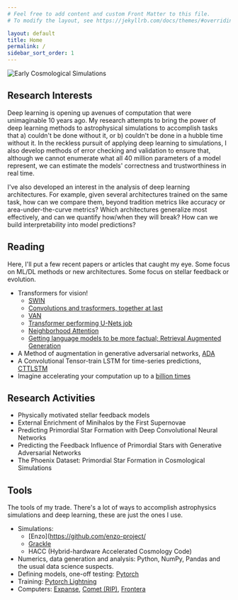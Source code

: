 ```yaml
---
# Feel free to add content and custom Front Matter to this file.
# To modify the layout, see https://jekyllrb.com/docs/themes/#overriding-theme-defaults

layout: default
title: Home
permalink: /
sidebar_sort_order: 1
---
```

![Early Cosmological Simulations](/assets/img/galgif.gif)
## Research Interests
Deep learning is opening up avenues of computation that were unimaginable 10 years ago.  My research attempts to bring the power of deep learning methods to astrophysical simulations to accomplish tasks that a) couldn't be done without it, or b) couldn't be done in a hubble time without it. In the reckless pursuit of applying deep learning to simulations, I also develop methods of error checking and validation to ensure that, although we cannot enumerate what all 40 million parameters of a model represent, we can estimate the models' correctness and trustworthiness in real time.  

I've also developed an interest in the analysis of deep learning architectures.  For example, given several architectures trained on the same task, how can we compare them, beyond tradition metrics like accuracy or area-under-the-curve metrics?  Which architectures generalize most effectively, and can we quantify how/when they will break?  How can we build interpretability into model predictions?  

## Reading
Here, I'll put a few recent papers or articles that caught my eye.  Some focus on ML/DL methods or new architectures.  Some focus on stellar feedback or evolution.

* Transformers for vision! 
  * [SWIN](https://arxiv.org/pdf/2111.09883.pdf)
  * [Convolutions and trasformers, together at last](https://arxiv.org/pdf/2103.15808.pdf)
  * [VAN](https://arxiv.org/pdf/2202.09741.pdf)
  * [Transformer performing U-Nets job](https://arxiv.org/pdf/2112.01527.pdf)
  * [Neighborhood Attention](https://arxiv.org/pdf/2204.07143.pdf)
  * [Getting language models to be more factual; Retrieval Augmented Generation](https://arxiv.org/pdf/2005.11401.pdf)
* A Method of augmentation in generative adversarial networks, [ADA](https://nvlabs-fi-cdn.nvidia.com/stylegan2-ada/ada-paper.pdf)
* A Convolutional Tensor-train LSTM for time-series predictions, [CTTLSTM](https://sites.google.com/nvidia.com/conv-tt-lstm)
* Imagine accelerating your computation up to a [billion times](https://developer.nvidia.com/blog/using-ai-based-emulators-to-speed-up-simulations-by-billions-of-times/)


## Research Activities
* Physically motivated stellar feedback models
* External Enrichment of Minihalos by the First Supernovae
* Predicting Primordial Star Formation with Deep Convolutional Neural Networks
* Predicting the Feedback Influence of Primordial Stars with Generative Adversarial Networks
* The Phoenix Dataset: Primordial Star Formation in Cosmological Simulations

## Tools
The tools of my trade.  There's a lot of ways to accomplish astrophysics simulations and deep learning, these are just the ones I use.
* Simulations: 
    * [Enzo](https://github.com/enzo-project/
    * [Grackle](https://grackle.readthedocs.io/en/latest)
    * HACC (Hybrid-hardware Accelerated Cosmology Code)
* Numerics, data generation and analysis: Python, NumPy, Pandas and the usual data science suspects.
* Defining models, one-off testing: [Pytorch](https://pytorch.org)
* Training: [Pytorch Lightning](https://www.pytorchlightning.ai)
* Computers: [Expanse](https://www.sdsc.edu/support/user_guides/expanse.html), [Comet (RIP)](https://www.sdsc.edu/support/user_guides/comet.html), [Frontera](https://frontera-portal.tacc.utexas.edu/user-guide/intro)
